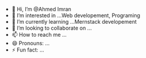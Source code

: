- 👋 Hi, I’m @Ahmed Imran    
- 👀 I’m interested in ...Web developement, Programing  
- 🌱 I’m currently learning ...Mernstack developement
- 💞️ I’m looking to collaborate on ...
- 📫 How to reach me ...
- 😄 Pronouns: ...
- ⚡ Fun fact: ...

<!---
Ahmed4012/Ahmed4012 is a ✨ special ✨ repository because its `README.md` (this file) appears on your GitHub profile.
You can click the Preview link to take a look at your changes.
--->
